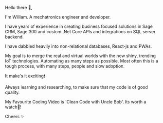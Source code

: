 Hello there 👋, 

I'm William. A mechatronics engineer and developer.

I have years of experience in creating business focused solutions in Sage CRM, Sage 300
and custom .Net Core APIs and integrations on SQL server backend.

I have dabbled heavily into non-relational databases, React-js and PWAs.

My goal is to merge the real and virtual worlds with the new shiny, trending IoT technologies.
Automating as many steps as possible. 
Most often this is a tough process, with many steps, people and slow adoption.

It make's it exciting:exclamation:

Always learning and researching, to make sure that my code is of good quality.

My Favourite Coding Video is 'Clean Code with Uncle Bob'. Its worth a watch👀!
 
Cheers
✨
